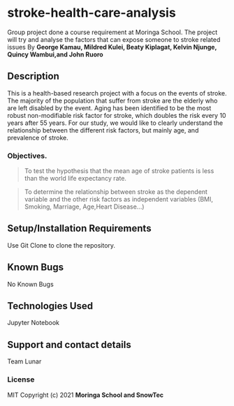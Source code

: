 # stroke-health-care-analysis
Group project done a course requirement at Moringa School. The project will try and analyse the factors that can expose someone to stroke related issues 
By **George Kamau, Mildred Kulei, Beaty Kiplagat, Kelvin Njunge, Quincy Wambui,and John Ruoro**
## Description
This is a health-based research project with a focus on the events of stroke. The majority of the population that suffer from stroke are the elderly who are left disabled by the event. Aging has been identified to be the most robust non-modifiable risk factor for stroke, which doubles the risk every 10 years after 55 years. 
For our study, we would like to clearly understand the relationship between the different risk factors, but mainly age, and prevalence of stroke.
### Objectives.
> To test the hypothesis that the mean age of stroke patients is less than the world life expectancy rate.


> To determine the relationship between stroke as the dependent variable and the other risk factors as independent variables (BMI, Smoking, Marriage, Age,Heart Disease...)

## Setup/Installation Requirements
Use Git Clone to clone the repository.
## Known Bugs
No Known Bugs
## Technologies Used
Jupyter Notebook 
## Support and contact details
Team Lunar 
### License
MIT
Copyright (c) 2021 **Moringa School and SnowTec**
